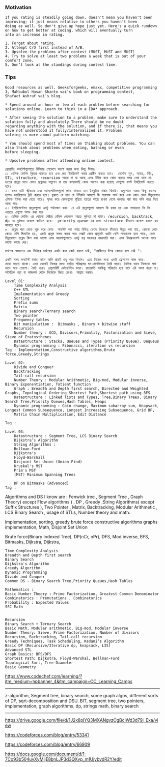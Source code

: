 ### Motivation
```
If you rating is steadily going down, doesn't mean you haven't been improving; it just means relative to others you haven't been 
doing as well. So don't give up hope just yet. Here's a quick rundown on how to get better at coding, which will eventually turn 
into an increase in rating.

1. Forget about rating. 
2. Attempt C/D first instead of A/B.
3. Upsolve the problems after contest (MUST, MUST and MUST)
4. Try to solve at least two problems a week that is out of your comfort zone.
5. Don’t look at the standings during contest time.
```
### Tips
```
Good resources as well. Geeksforgeeks, emaxx, competitive programming 3, Mahbubul Hasan Shanto vai’s book on programming contest, 
Shafaet Ashraf vai’s blog.

* Spend around an hour or two at each problem before searching for solutions online. Learn to think in a IDA* approach.

* After seeing the solution to a problem, make sure to understand the solution fully and absolutely.There should be no doubt 
regarding anything with the solution, and if there is, that means you have not understood it fully/internalized it. Problem 
solving is more about pattern matching.

* You should spend most of times on thinking about problems. You can also think about problems when eating, bathing or even 
before sleeping.

* Upsolve problems after attending online contest.
```
```
প্রোগ্রামিং কনটেস্টগুলোতে বিগিনার লেভেলে ভালো করার জন্য কিছু টিপসঃ
১। বেসিক কোডিং ক্লিয়ার থাকতে হবে এবং দ্রুত ইমপ্লিমেন্ট করার প্রেক্টিস করতে হবে।  নেস্টেড লুপ, অ্যারে, স্ট্রিং, STL, structure, recursion আরো যা যা আছে এসব ইউজ করে কোড করতে সময় নেয়া যাবে না। হাতের প্রব্লেম মানে যেসব প্রব্লেমের সল্যুশন বা তার কাছাকাছি কোড আগেও করা হয়েছে সেগুলো ফাস্ট ইমপ্লিমেন্ট করতে হবে।
২। কমন ডাটা স্ট্রাকচার এবং অ্যালগোরিদমগুলো জানা থাকতে হবে ইনক্লুডিং নাম্বার থিওরি। এগুলোতে অন্তত কিছু ধরনের হলেও ভ্যারিয়েশন ট্রাই করতে হবে। বুঝতে যে হবে যে টপিকটা আসলে কি পারপাজ সার্ভ করে এবং কোন কোন সিচুয়েশনে এটাকে ইউজ করা যেতে পারে। সুন্দর করে কোডগুলো গুছিয়ে হাতের কাছে রাখবা যেনো দরকার পরা মাত্র কপি করে নিয়ে আসা যায়।
৩। ইমপ্লিমেন্টেশন প্রব্লেমগুলো একটু পর্যবেক্ষণ করা। যে এই প্রব্লেমগুলো আসলে কি রকম হয় এবং সাধারনত কি কি ওয়েতে এগুলো সলভ করা যায়। 
৪। বেসিক কোডিং এর কোনো সেক্টরে বেসিক লেভেলে অন্তত দুর্বলতা না থাকা। recursion, backtrack, dp তে দুর্বলতা থাকলে কাটাতে হবে।  priority queue এর মধ্যে structure কীভাবে হেন্ডেল করতে হয় জানতে হবে।
৫। প্রব্লেম পড়া থেকে শুরু করে কোড  সাবমিট করা পর্যন্ত বিভিন্ন ফেসে নিজেকে কীভাবে উন্নত করা যায়, কোনো কোন ক্ষেত্রে বেশি মিসটেক হয়, একটা প্রব্লেম সলভ করার পরে নেক্সট কোন প্রব্লেমটা ধরাটা বেশি লাভজনক হতে পারে, কোন সিচুয়েশনে প্রব্লেম স্কিপ করা ভালো এসব জায়গাগুলোতে একটু যত্ন সহকারে নজরদারি করা। এসব ইমপ্রুভমেন্ট অনেক সময় ভালো কাজে দেয়।

সর্বশেষ আমাদের এক সিনিয়র ভাইয়ের একটা কথা কোট করতে চাই, "প্রেক্টিসের উপর কোনো বাপ নেই "।

একটা সময় কনটেস্ট করার আগে আমি প্রায়ই ওযু করে নিতাম। এতে নিজের মধ্যে একটা ফ্রেশনেস কাজ করে। 
দোয়া করতে থাকো। এখন থেকেই নিজের মধ্যে কঠোর পরিশ্রমের মন-মানসিকতা তৈরি করো। নৈতিক ভাবে নিজেকে শক্ত ভাবে গড়ে তোলো। ধৈর্য্য ধরো। রেগুলারিটি মেইনটেইন করো। রাতারাতি সবকিছু পরিবর্তন হয়ে যাবে এই আশা করো না। অনৈতিক পন্থা বা কাজকর্ম থেকে নিজেকে বিরত রেখো। আল্লাহ ভরসা।
```
```
Lavel 01:
    Time Complexity Analysis
    C++ STL 
    Implementation and Greedy 
    Sorting
    Prefix sums
    Matrix
    Binary search/Ternary search
    Two pointer
    Frequency tables
    Bit manipulation :  Bitmasks , Binary + bitwise stuff
    Recursion
    Number theory : GCD, Divisors,Primality, Factorization and Sieve, Sieve of Eratosthenes
    Datastructure : Stacks, Queues and Types (Priority Queue), Dequeus
    Dynamic programming : Fibonacci, iteration vs recursion
Tag : Implementation,Constructive algorithms,Brute force,Greedy,Strings

Lavel 02:
    Divide and Conquer
    Backtracking
    Tail-call recursion
    Number Theory : Modular Arithmetic, Big-mod, Modular inverse, Binary Exponentiation, Totient function
    Graph : Breadth and Depth first search, Directed and Weighted Graphs, Topological Ordering Shortest Path,Shortest path using BFS
    Datastructure : Linked lists and Types, Tree,Binary Trees, Binary Search Tree,Priority Queues,Hash Tables, Heaps
    Dynamic programming : Coin change, Maximum subarray sum, Knapsack, Longest Common Subsequence, Longest Increasing Subsequence, Grid DP, 
    Matrix Chain Multiplication, Edit Distance

Tag : 

Lavel 03:
    Datastructure : Segment Tree, LCS Binary Search
    Dijkstra’s Algorithm
    String Algorithms :
    Bellman-Ford
    Dijkstra's
    Floyd-Warshall
    Disjoint Set Union (Union Find)
    Kruskal's MST
    Prim's MST
    (MST) Minimum Spanning Trees

    DP on Bitmasks (Advanced)
Tag : 
```
Algorithms and DS I know are : Fenwick tree , Segment Tree , Graph Theory( except Flow algorithms ) , DP , Greedy ,String Algorithms( except Suffix Structures ), Two Pointer , Matrix, Backtracking, Modular Arithmetic , LCS
Binary Search , usage of STLs, Number theory and math.

implementation, sorting, greedy
brute force    constructive algorithms    graphs    implementation, Math, Disjoint Set Union 

Brute force(Binary Indexed Tree),
DP(nCr, nPr),
DFS,
Mod inverse,
BFS,
Bitmasks,
Dijkstra,
Dijkstra,

```
Time Complexity Analysis
Breadth and Depth first search
Binary Search
Dijkstra's Algorithm
Greedy Algorithm
Dynamic Programming
Divide and Conquer
Common DS - Binary Search Tree,Priority Queues,Hash Tables

Mathematics :
Basic Number Theory : Prime Factorization, Greatest Common Denominator
Combinatorics : Premutations , Combinatorics
Probability : Expected Values
SSC Math
```

```

Recursion
Binary Search + Ternary Search 
Basic Math, Modular arithmetic, Big-mod, Modular inverse
Number Theory: Sieve, Prime Factorization, Number of divisors
Recursion, Backtracking, Tail-call recursion
Greedy Techniques, Task Scheduling, Kadani’s Algorithm
Basic DP (Recursive/Iterative dp, knapsack, LIS)
Advanced STL
Graph Basics: BFS/DFS
Shortest Path: Dijkstra, Floyd-Warshal, Bellman-Ford
Topological Sort, Tree-Diameter
Basic Geometry
```

https://www.codechef.com/learning/?itm_medium=hpbanner_4&itm_campaign=CC_Learning_Camps

---

 z-algorithm, Segment tree, binary search, some graph algos, different sorts of DP, sqrt-decomposition and DSU.
 BIT, segment tree, two pointers, implementation, graph algorithms, dp, strings math, binary search
 
---


https://drive.google.com/file/d/1J2x8pIYQ3MXANgvzOgBciWd3d79j_Exa/view

https://codeforces.com/blog/entry/53341

https://codeforces.com/blog/entry/66909

https://docs.google.com/document/d/1-7Co93b504uyXyMjjE8bnLJP3d3QXvp_m1UjvbvdR2Y/edit
